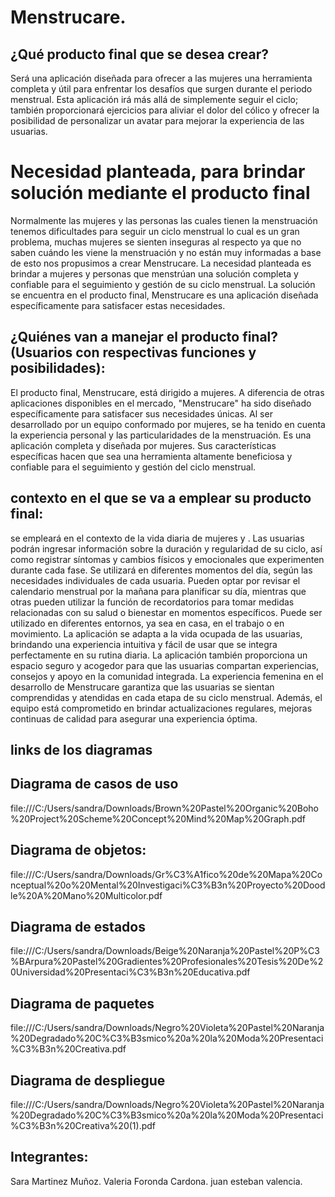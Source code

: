# Menstrucare.

## ¿Qué producto final que se desea crear?

Será una aplicación diseñada para ofrecer a las mujeres una herramienta completa y útil para enfrentar los desafíos que surgen durante el periodo menstrual. Esta aplicación irá más allá de simplemente seguir el ciclo; también proporcionará ejercicios para aliviar el dolor del cólico y ofrecer la posibilidad de personalizar un avatar para mejorar la experiencia de las usuarias. 
	

# Necesidad planteada, para brindar solución mediante el producto final

Normalmente las mujeres y las personas las cuales tienen la menstruación tenemos dificultades para seguir un ciclo menstrual lo cual es un gran problema, muchas mujeres se sienten inseguras al respecto ya que no saben cuándo les viene la menstruación y no están muy informadas a base de esto nos propusimos a crear Menstrucare.
La necesidad planteada es brindar a mujeres y personas que menstrúan una solución completa y confiable para el seguimiento y gestión de su ciclo menstrual. La solución se encuentra en el producto final, Menstrucare es una aplicación diseñada específicamente para satisfacer estas necesidades.


## ¿Quiénes van a manejar el producto final? (Usuarios con respectivas funciones y posibilidades):

El producto final, Menstrucare, está dirigido a mujeres. A diferencia de otras aplicaciones disponibles en el mercado, "Menstrucare" ha sido diseñado específicamente para satisfacer sus necesidades únicas. Al ser desarrollado por un equipo conformado por mujeres, se ha tenido en cuenta la experiencia personal y las particularidades de la menstruación. Es una aplicación completa y diseñada por mujeres. Sus características específicas hacen que sea una herramienta altamente beneficiosa y confiable para el seguimiento y gestión del ciclo menstrual.



## contexto en el que se va a emplear su producto final:

se empleará en el contexto de la vida diaria de mujeres y . Las usuarias podrán ingresar información sobre la duración y regularidad de su ciclo, así como registrar síntomas y cambios físicos y emocionales que experimenten durante cada fase. Se utilizará en diferentes momentos del día, según las necesidades individuales de cada usuaria. Pueden optar por revisar el calendario menstrual por la mañana para planificar su día, mientras que otras pueden utilizar la función de recordatorios para tomar medidas relacionadas con su salud o bienestar en momentos específicos.  Puede ser utilizado en diferentes entornos, ya sea en casa, en el trabajo o en movimiento. La aplicación se adapta a la vida ocupada de las usuarias, brindando una experiencia intuitiva y fácil de usar que se integra perfectamente en su rutina diaria. La aplicación también proporciona un espacio seguro y acogedor para que las usuarias compartan experiencias, consejos y apoyo en la comunidad integrada. La experiencia femenina en el desarrollo de Menstrucare garantiza que las usuarias se sientan comprendidas y atendidas en cada etapa de su ciclo menstrual. Además, el equipo está comprometido en brindar actualizaciones regulares, mejoras continuas de calidad para asegurar una experiencia óptima.

## links  de los diagramas

## Diagrama de casos de uso

file:///C:/Users/sandra/Downloads/Brown%20Pastel%20Organic%20Boho%20Project%20Scheme%20Concept%20Mind%20Map%20Graph.pdf

## Diagrama de objetos:

file:///C:/Users/sandra/Downloads/Gr%C3%A1fico%20de%20Mapa%20Conceptual%20o%20Mental%20Investigaci%C3%B3n%20Proyecto%20Doodle%20A%20Mano%20Multicolor.pdf

## Diagrama de estados

file:///C:/Users/sandra/Downloads/Beige%20Naranja%20Pastel%20P%C3%BArpura%20Pastel%20Gradientes%20Profesionales%20Tesis%20De%20Universidad%20Presentaci%C3%B3n%20Educativa.pdf

## Diagrama de paquetes 

file:///C:/Users/sandra/Downloads/Negro%20Violeta%20Pastel%20Naranja%20Degradado%20C%C3%B3smico%20a%20la%20Moda%20Presentaci%C3%B3n%20Creativa.pdf

## Diagrama de despliegue

file:///C:/Users/sandra/Downloads/Negro%20Violeta%20Pastel%20Naranja%20Degradado%20C%C3%B3smico%20a%20la%20Moda%20Presentaci%C3%B3n%20Creativa%20(1).pdf

## Integrantes:

Sara Martinez Muñoz.
Valeria Foronda Cardona.
juan esteban valencia.


